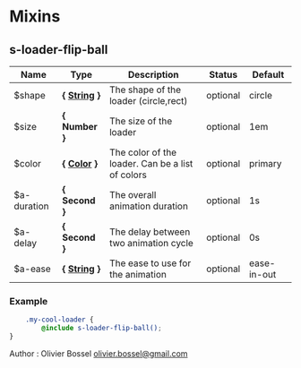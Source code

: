 # Mixins


## s-loader-flip-ball




Name  |  Type  |  Description  |  Status  |  Default
------------  |  ------------  |  ------------  |  ------------  |  ------------
$shape  |  **{ [String](http://www.sass-lang.com/documentation/file.SASS_REFERENCE.html#sass-script-strings) }**  |  The shape of the loader (circle,rect)  |  optional  |  circle
$size  |  **{ Number }**  |  The size of the loader  |  optional  |  1em
$color  |  **{ [Color](http://www.sass-lang.com/documentation/file.SASS_REFERENCE.html#colors) }**  |  The color of the loader. Can be a list of colors  |  optional  |  primary
$a-duration  |  **{ Second }**  |  The overall animation duration  |  optional  |  1s
$a-delay  |  **{ Second }**  |  The delay between two animation cycle  |  optional  |  0s
$a-ease  |  **{ [String](http://www.sass-lang.com/documentation/file.SASS_REFERENCE.html#sass-script-strings) }**  |  The ease to use for the animation  |  optional  |  ease-in-out

### Example
```scss
	.my-cool-loader {
		@include s-loader-flip-ball();
}
```
Author : Olivier Bossel <olivier.bossel@gmail.com>